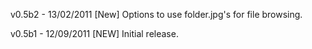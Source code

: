 v0.5b2 - 13/02/2011
[New] Options to use folder.jpg's for file browsing.

v0.5b1 - 12/09/2011
[NEW] Initial release.